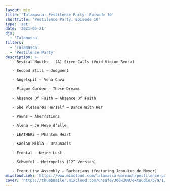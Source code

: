 ```yaml
---
layout: mix
title: 'Talamasca: Pestilence Party: Episode 10'
shortTitle: 'Pestilence Party: Episode 10'
type: 'set'
date: '2021-05-21'
djs:
  - 'Talamasca'
filters:
  - 'Talamasca'
  - 'Pestilence Party'
description: >-
   - Bestial Mouths — (A) Siren Calls (Void Vision Remix)

   - Second Still — Judgment

   - Angelspit — Vena Cava

   - Plague Garden — These Dreams

   - Absence Of Faith — Absence Of Faith

   - She Pleasures Herself — Dance With Her

   - Pawns — Aberrations

   - Alena — Je Reve d’Elle

   - LEATHERS — Phantom Heart

   - Kaelan Mikla — Draumadis

   - Frontal — Keine Lust

   - Schwefel — Metropolis (12” Version)

   - Front Line Assembly — Barbarians (featuring Jean-Luc de Meyer)
mixcloudLink: 'https://www.mixcloud.com/talamasca-warnoch/pestilence-party-episode-10'
cover: 'https://thumbnailer.mixcloud.com/unsafe/300x300/extaudio/b/9/1/0/a3db-a749-4815-91a7-a8203440b115'
---
```

